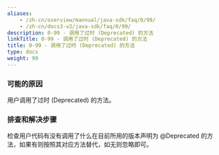 ```yaml
---
aliases:
    - /zh-cn/overview/mannual/java-sdk/faq/0/99/
    - /zh-cn/docs3-v2/java-sdk/faq/0/99/
description: 0-99 - 调用了过时 (Deprecated) 的方法
linkTitle: 0-99 - 调用了过时 (Deprecated) 的方法
title: 0-99 - 调用了过时 (Deprecated) 的方法
type: docs
weight: 99
---
```







### 可能的原因

用户调用了过时 (Deprecated) 的方法。

### 排查和解决步骤

检查用户代码有没有调用了什么在目前所用的版本声明为 @Deprecated 的方法，如果有则按照其对应方法替代，如无则忽略即可。